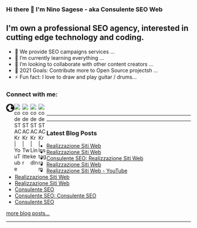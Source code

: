 ### Hi there 👋 I'm Nino Sagese - aka Consulente SEO Web

<!--
**consulente-seo-web/consulente-seo-web** is a ✨ _special_ ✨ repository because its `README.md` (this file) appears on your GitHub profile.

Here are some ideas to get you started:

- 🔭 We provide SEO campaigns services ...
- 🌱 I’m currently learning everything ...
- 👯 I’m looking to collaborate with other content creators ...
- 🤔 2021 Goals: Contribute more to Open Source projectsh ...
-- ⚡ Fun fact: I love to draw and play guitar / drums...
-->




## I'm own a professional SEO agency, interested in cutting edge technology and coding.

- 🔭 We provide SEO campaigns services ...
- 🌱 I’m currently learning everything ...
- 👯 I’m looking to collaborate with other content creators ...
- 🤔 2021 Goals: Contribute more to Open Source projectsh ...
- ⚡ Fun fact: I love to draw and play guitar / drums...

### Connect with me:

[<img align="left" alt="codeSTACKr.com" width="22px" src="https://raw.githubusercontent.com/iconic/open-iconic/master/svg/globe.svg" />][website]
[<img align="left" alt="codeSTACKr | YouTube" width="22px" src="https://cdn.jsdelivr.net/npm/simple-icons@v3/icons/youtube.svg" />][youtube]
[<img align="left" alt="codeSTACKr | Twitter" width="22px" src="https://cdn.jsdelivr.net/npm/simple-icons@v3/icons/twitter.svg" />][twitter]
[<img align="left" alt="codeSTACKr | LinkedIn" width="22px" src="https://cdn.jsdelivr.net/npm/simple-icons@v3/icons/facebook.svg" />][facebook]
[<img align="left" alt="codeSTACKr | Instagram" width="22px" src="https://cdn.jsdelivr.net/npm/simple-icons@v3/icons/pinterest.svg" />][pinterest]

<br />

---

---

### Latest Blog Posts

<!-- BLOG-POST-LIST:START -->
- [Realizzazione Siti Web](https://consulenteseoweb.weebly.com/blog/realizzazione-siti-web)
- [Realizzazione Siti Web](https://consulenteseoweb.wordpress.com/2021/03/24/realizzazione-siti-web/)
- [Consulente SEO: Realizzazione Siti Web](https://consulenteseoweb.blogspot.com/2021/03/realizzazione-siti-web.html)
- [Realizzazione Siti Web](https://www.narro.co/article/fdb16fe0-e3a1-4268-9d45-3cd6c232fd52)
- [Realizzazione Siti Web - YouTube](https://www.youtube.com/watch?v=eGQi-haRR9E&feature=youtu.be)
- [Realizzazione Siti Web](https://www.youtube.com/watch?v=eGQi-haRR9E)
- [Realizzazione Siti Web](https://consulenteseoweb.blogspot.com/2021/03/realizzazione-siti-web.html)
- [Consulente SEO](https://consulenteseoweb.tumblr.com/post/646259858847547392)
- [Consulente SEO: Consulente SEO](https://consulenteseoweb.blogspot.com/2021/03/consulente-seo.html)
- [Consulente SEO](https://www.narro.co/article/7d2ff964-f7d7-4df8-91f4-3831418c1a90)
<!-- BLOG-POST-LIST:END -->

[more blog posts...](https://consulenteseoweb.blogspot.com)

---


[website]: https://www.michelemarchi.com
[twitter]: https://twitter.com/ConsulenteSEO1
[youtube]: https://www.youtube.com/channel/UCGAeN83y3CiSuNzuYe6GsoQ
[facebook]: https://www.facebook.com/Consulente-SEO-102834801873362
[pinterest]: https://www.pinterest.it/consulenteseoweb
